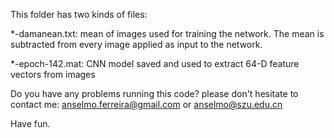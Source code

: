 
This folder has two kinds of files:

*-damanean.txt: mean of images used for training the network. The mean is subtracted from every image applied as input to the network.

*-epoch-142.mat: CNN model saved and used to extract 64-D feature vectors from images

Do you have any problems running this code? please don't hesitate to contact me: anselmo.ferreira@gmail.com or anselmo@szu.edu.cn

Have fun.
